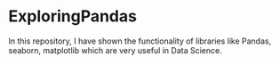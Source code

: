 # ExploringPandas
In this repository, I have shown the functionality of libraries like Pandas, seaborn, matplotlib which are very useful in Data Science.
